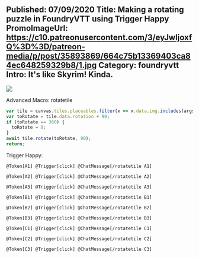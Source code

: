 Published: 07/09/2020
Title: Making a rotating puzzle in FoundryVTT using Trigger Happy
PromoImageUrl: https://c10.patreonusercontent.com/3/eyJwIjoxfQ%3D%3D/patreon-media/p/post/35893869/664c75b13369403ca84ec648259329b8/1.jpg
Category: foundryvtt
Intro: It's like Skyrim! Kinda.
---

<img src="https://raw.githubusercontent.com/cswendrowski/swendrowski-site/master/input/img/tilepuzzle.gif" class="img-responsive" />

Advanced Macro: rotatetile
```js
var tile = canvas.tiles.placeables.filter(x => x.data.img.includes(args[0]))[0];
var toRotate = tile.data.rotation + 90;
if (toRotate == 360) {
  toRotate = 0;
}
await tile.rotate(toRotate, 90);
return;
```

Trigger Happy:
```
@Token[A1] @Trigger[click] @ChatMessage[/rotatetile A1]

@Token[A2] @Trigger[click] @ChatMessage[/rotatetile A2]

@Token[A3] @Trigger[click] @ChatMessage[/rotatetile A3]

@Token[B1] @Trigger[click] @ChatMessage[/rotatetile B1]

@Token[B2] @Trigger[click] @ChatMessage[/rotatetile B2]

@Token[B3] @Trigger[click] @ChatMessage[/rotatetile B3]

@Token[C1] @Trigger[click] @ChatMessage[/rotatetile C1]

@Token[C2] @Trigger[click] @ChatMessage[/rotatetile C2]

@Token[C3] @Trigger[click] @ChatMessage[/rotatetile C3]
```
